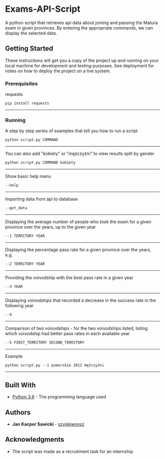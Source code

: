 # Exams-API-Script

A python script that retrieves api data about joining and passing the Matura exam in given provinces. By entering the appropriate commands, we can display the selected data.

## Getting Started

These instructions will get you a copy of the project up and running on your local machine for development and testing purposes. See deployment for notes on how to deploy the project on a live system.

### Prerequisites

requests

```
pip install requests
```
---
### Running

A step by step series of examples that tell you how to run a script

```
python script.py COMMAND
```
---
You can also add "kobiety" or "mężczyźni" to view results split by gender

```
python script.py COMMAND kobiety
```
---
Show basic help menu

```
--help
```
---
Importing data from api to database

```
--get_data
```
---
Displaying the average number of people who took the exam for a given province over the years, up to the given year

```
--1 TERRITORY YEAR
```
---
Displaying the percentage pass rate for a given province over the years, e.g. 

```
--2 TERRITORY YEAR
```
---
Providing the voivodship with the best pass rate in a given year 

```
--3 YEAR
```
---
Displaying voivodships that recorded a decrease in the success rate in the following year

```
--4
```
---
Comparison of two voivodships - for the two voivodships listed, listing which voivodship had better pass rates in each available year

```
--5 FIRST_TERRITORY SECOND_TERRITORY
```
---
Example

```
python script.py --1 pomorskie 2012 mężczyźni
```
---
## Built With

* [Python 3.8](https://www.python.org/) - The programming language used

## Authors

* **Jan Kacper Sawicki** - [szypkiwonsz](https://github.com/szypkiwonsz)

## Acknowledgments

* The script was made as a recruitment task for an internship
